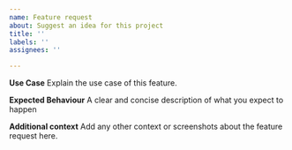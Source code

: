 ```yaml
---
name: Feature request
about: Suggest an idea for this project
title: ''
labels: ''
assignees: ''

---
```


**Use Case**
Explain the use case of this feature.

**Expected Behaviour**
A clear and concise description of what you expect to happen

**Additional context**
Add any other context or screenshots about the feature request here.
